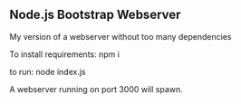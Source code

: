 ## Node.js Bootstrap Webserver

My version of a webserver without too many dependencies

To install requirements:
npm i

to run:
node index.js

A webserver running on port 3000 will spawn.


